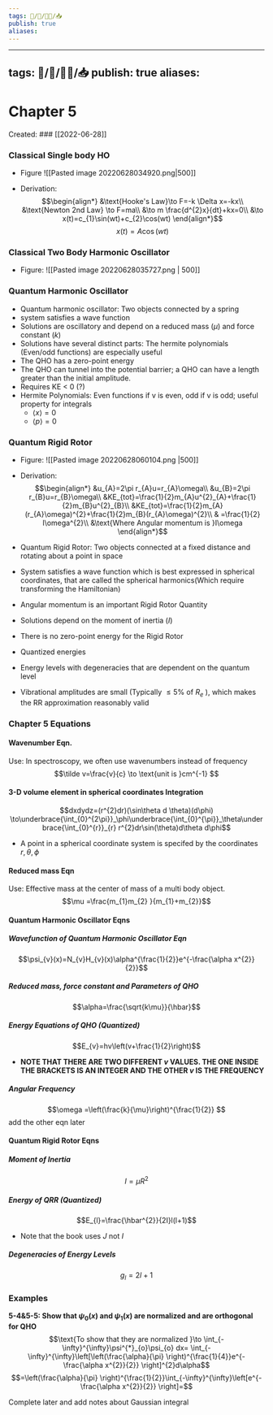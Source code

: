 ```yaml
---
tags: 🧠️/📝️/👨‍🏫/📥️
publish: true
aliases: 
---
```

---
tags: 🧠️/📝️/👨‍🏫/📥️
publish: true
aliases: 
---
# Chapter 5
Created: ### [[2022-06-28]]

### Classical Single body HO
* Figure
![[Pasted image 20220628034920.png|500]]

* Derivation:
$$\begin{align*}
&\text{Hooke's Law}\to F=-k \Delta x=-kx\\
&\text{Newton 2nd Law} \to F=ma\\
&\to m \frac{d^{2}x}{dt}+kx=0\\
&\to x(t)=c_{1}\sin(wt)+c_{2}\cos(wt)
\end{align*}$$
$$x(t)=A\cos(wt)$$
### Classical Two Body Harmonic Oscillator
* Figure:
![[Pasted image 20220628035727.png | 500]]




### Quantum Harmonic Oscillator
* Quantum harmonic oscillator: Two objects connected by a spring
* system satisfies a wave function
* Solutions are oscillatory and depend on a reduced mass ($\mu$) and force constant ($k$) 
* Solutions have several distinct parts: The hermite polynomials (Even/odd functions) are especially useful
* The QHO has a zero-point energy
* The QHO can tunnel into the potential barrier; a QHO can have a length greater than the initial amplitude.
* Requires KE < 0 (?)
* Hermite Polynomials: Even functions if v is even, odd if v is odd; useful property for integrals
	* $\left<x\right>=0$
	* $\left<p\right>=0$


### Quantum Rigid Rotor
* Figure:
![[Pasted image 20220628060104.png |500]]
* Derivation:
$$\begin{align*}
&u_{A}=2\pi r_{A}u=r_{A}\omega\\
&u_{B}=2\pi r_{B}u=r_{B}\omega\\
&KE_{tot}=\frac{1}{2}m_{A}u^{2}_{A}+\frac{1}{2}m_{B}u^{2}_{B}\\
&KE_{tot}=\frac{1}{2}m_{A}(r_{A}\omega)^{2}+\frac{1}{2}m_{B}(r_{A}\omega)^{2}\\
& =\frac{1}{2} I\omega^{2}\\
&\text{Where Angular momentum is }I\omega 
\end{align*}$$

* Quantum Rigid Rotor: Two objects connected at a fixed distance and rotating about a point in space
* System satisfies a wave function which is best expressed in spherical coordinates, that are called the spherical harmonics(Which require transforming the Hamiltonian)
* Angular momentum is an important Rigid Rotor Quantity
* Solutions depend on the moment of inertia ($I$) 
* There is no zero-point energy for the Rigid Rotor
* Quantized energies 
* Energy levels with degeneracies that are dependent on the quantum level
* Vibrational amplitudes are small (Typically $\leq 5$% of $R_{e}$ ), which makes the RR approximation reasonably valid

### Chapter 5 Equations

#### Wavenumber Eqn.
Use: In spectroscopy, we often use wavenumbers instead of frequency
$$\tilde v=\frac{v}{c} \to \text{unit is }cm^{-1} $$

#### 3-D volume element in spherical coordinates Integration

$$dxdydz=(r^{2}dr)(\sin\theta d \theta)(d\phi) \to\underbrace{\int_{0}^{2\pi}}_\phi\underbrace{\int_{0}^{\pi}}_\theta\underbrace{\int_{0}^{r}}_{r} r^{2}dr\sin(\theta)d\theta d\phi$$
* A point in a spherical coordinate system is specifed by the coordinates $r, \theta, \phi$ 

#### Reduced mass Eqn
Use: Effective mass at the center of mass of a multi body object.
$$\mu =\frac{m_{1}m_{2} }{m_{1}+m_{2}}$$

#### Quantum Harmonic Oscillator Eqns

##### Wavefunction of Quantum Harmonic Oscillator Eqn
$$\psi_{v}(x)=N_{v}H_{v}(x)\alpha^{\frac{1}{2}}e^{-\frac{\alpha x^{2}}{2}}$$

##### Reduced mass, force constant and Parameters of QHO
$$\alpha=\frac{\sqrt{k\mu}}{\hbar}$$
##### Energy Equations of QHO (Quantized)
$$E_{v}=hv\left(v+\frac{1}{2}\right)$$
* **NOTE THAT THERE ARE TWO DIFFERENT $v$ VALUES. THE ONE INSIDE THE BRACKETS IS AN INTEGER AND THE OTHER $v$ IS THE FREQUENCY**

##### Angular Frequency
$$\omega =\left(\frac{k}{\mu}\right)^{\frac{1}{2}} $$
add the other eqn later



#### Quantum Rigid Rotor Eqns

##### Moment of Inertia
$$I=\mu R^{2}$$
##### Energy of QRR (Quantized)
$$E_{l}=\frac{\hbar^{2}}{2I}l(l+1)$$
* Note that the book uses $J$ not $I$


##### Degeneracies of Energy Levels
$$g_{l}=2l+1$$

### Examples
**5-4&5-5: Show that $\psi_{0}(x)$ and $\psi_{1}(x)$ are normalized and are orthogonal for QHO**
$$\text{To show that they are normalized }\to \int_{-\infty}^{\infty}\psi^{*}_{o}\psi_{o}  dx= \int_{-\infty}^{\infty}\left[\left(\frac{\alpha}{\pi} \right)^{\frac{1}{4}}e^{-\frac{\alpha x^{2}}{2}} \right]^{2}d\alpha$$
$$=\left(\frac{\alpha}{\pi} \right)^{\frac{1}{2}}\int_{-\infty}^{\infty}\left[e^{-\frac{\alpha x^{2}}{2}} \right]=$$

Complete later and add notes about Gaussian integral


